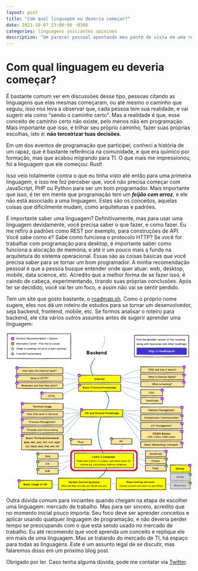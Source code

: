 ```yaml
---
layout: post
title: "Com qual linguagem eu deveria começar?"
date: 2021-10-07 23:00:00 -0300
categories: linguagens iniciantes opinioes
description: "Um parecer pessoal apontando meu ponto de vista em uma resposta a pergunta: Com qual linguagem eu deveria começar?"
---
```


# Com qual linguagem eu deveria começar?

É bastante comum ver em discussões desse tipo, pessoas citando as linguagens que elas mesmas começaram,
ou até mesmo o caminho que seguiu, isso nos leva a observar que, cada pessoa tem sua realidade,
e vai sugerir ela como "sendo o caminho certo". Mas a realidade é que, esse conceito de caminho certo
não existe, pelo menos não em programação. Mais importante que isso, é trilhar seu próprio caminho,
fazer suas próprias escolhas, isto é: **não terceirizar tuas decisões**.

Em um dos eventos de programação que participei, conheci a história de um rapaz, que é bastante referência
na comunidade, e que era químico por formação, mas que acabou migrando para TI. O que mais me impressionou,
foi a linguagem que ele começou: Rust!

Isso veio totalmente contra o que eu tinha visto até então para uma primeira linguagem, e isso me fez
perceber que, você não precisa começar com JavaScript, PHP ou Python para ser um bom programador. Mais
importante que isso, é ter em mente que programação tem um ***feijão com arroz***, e ele não está
associado a uma linguagem. Estes são os conceitos, aquelas coisas que dificilmente mudam, como arquiteturas
e padrões.

É importante saber uma linguagem? Definitivamente, mas para usar uma linguagem devidamente, você precisa
saber o que fazer, e como fazer. Eu me refiro a padrões como REST por exemplo, para construções de API.
Você sabe como é? Sabe como funciona o protocolo HTTP? Se você for trabalhar com programação para desktop,
é importante saber como funciona a alocação de memória, e até ir um pouco mais a fundo na arquitetura do sistema
operacional. Essas são as coisas básicas que você precisa saber para se tornar um bom programador.
A minha recomendação pessoal é que a pessoa busque entender onde quer atuar: web, desktop, mobile, data science, etc.
Acredito que a melhor forma de se fazer isso, é caindo de cabeça, experimentando, tirando suas próprias conclusões.
Após ter se decidido, você vai ter um foco, e assim não vai se sentir perdido.

Tem um site que gosto bastante, o [roadmap.sh](http://roadmap.sh). Como o próprio nome sugere, eles nos
dá um roteiro de estudos para se tornar um desenvolvedor, seja backend, frontend, mobile, etc. Se formos
analisar o roteiro para backend, ele cita vários outros assuntos antes de sugerir aprender uma linguagem:

![Roadmap.sh - backend](/assets/com-qual-linguagem-comecar/roadmap-backend.png)

Outra dúvida comum para iniciantes quando chegam na etapa de escolher uma linguagem: mercado de trabalho.
Mas para ser sincero, acredito que no momento inicial pouco importa: Seu foco deve ser aprender conceitos
e aplicar usando qualquer linguagem de programação, e não deveria perder tempo se preocupando com o que
está sendo usado no mercado de trabalho. Eu até recomendo que você aprenda um conceito e replique ele em
mais de uma linguagem. Mas se tratando do mercado de TI, há espaço para todas as linguagens.
Este é um assunto legal de se discutir, mas falaremos disso em um próximo blog post.

Obrigado por ler. Caso tenha alguma dúvida, pode me contatar via [Twitter](http://twitter.com/garaujodev).
